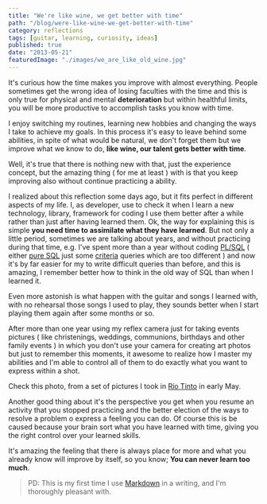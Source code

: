 ```yaml
---
title: "We're like wine, we get better with time"
path: "/blog/were-like-wine-we-get-better-with-time"
category: reflections
tags: [guitar, learning, curiosity, ideas]
published: true
date: "2013-05-21"
featuredImage: "./images/we_are_like_old_wine.jpg"
---
```


It's curious how the time makes you improve with almost everything. People sometimes get the wrong idea of losing faculties with the time and this is only true for physical and mental **deterioration** but within healthful limits, you will be more productive to accomplish tasks you know with time.

I enjoy switching my routines, learning new hobbies and changing the ways I take to achieve my goals. In this process it's easy to leave behind some abilities, in spite of what would be natural, we don't forget them but we improve what we know to do, **like wine, our talent gets better with time**.

Well, it's true that there is nothing new with that, just the experience concept, but the amazing thing ( for me at least ) with is that you keep improving also without continue practicing a ability.

I realized about this reflection some days ago, but it fits perfect in different aspects of my life. I, as developer, use to check it when I learn a new technology, library, framework for coding I use them better after a while rather than just after having learned them. Ok, the way for explaining this is simple **you need time to assimilate what they have learned**. But not only a little period, sometimes we are talking about years, and without practicing during that time, e.g. I've spent more than a year without coding <a href='http://en.wikipedia.org/wiki/PL/SQL' target='_blank' rel="nofollow noopener noreferrer">PL/SQL</a> ( either <a href='http://en.wikipedia.org/wiki/SQL' target='_blank' rel="nofollow noopener noreferrer">pure SQL</a> just some <a href='http://docs.jboss.org/hibernate/orm/3.3/reference/en/html/querycriteria.html' target='_blank' rel="nofollow noopener noreferrer">criteria</a> queries which are too different ) and now it's by far easier for my to write difficult queries than before, and this is amazing, I remember better how to think in the old way of SQL than when I learned it.

Even more astonish is what happen with the guitar and songs I learned with, with no rehearsal those songs I used to play, they sounds better when I start playing them again after some months or so.

After more than one year using my reflex camera just for taking events pictures ( like christenings, weddings, communions, birthdays and other family events ) in which you don't use your camera for creating art photos but just to remember this moments, it awesome to realize how I master my abilities and I'm able to control all of them to do exactly what you want to express within a shot.

Check this photo, from a set of pictures I took in <a href='http://www.flickr.com/photos/robertovg24/sets/72157633511463587/' target='_blank' rel="nofollow noopener noreferrer">Río Tinto</a> in early May.

Another good thing about it's the perspective you get when you resume an activity that you stopped practicing and the better election of the ways to resolve a problem o express a feeling you can do. Of course this is be caused because your brain sort what you have learned with time, giving you the right control over your learned skills.

It's amazing the feeling that there is always place for more and what you already know will improve by itself, so you know; **You can never learn too much**.

> PD: This is my first time I use <a href='http://en.wikipedia.com/wiki/Markdown' target='_blank' rel="nofollow noopener noreferrer">Markdown</a> in a writing, and I'm thoroughly pleasant with.
